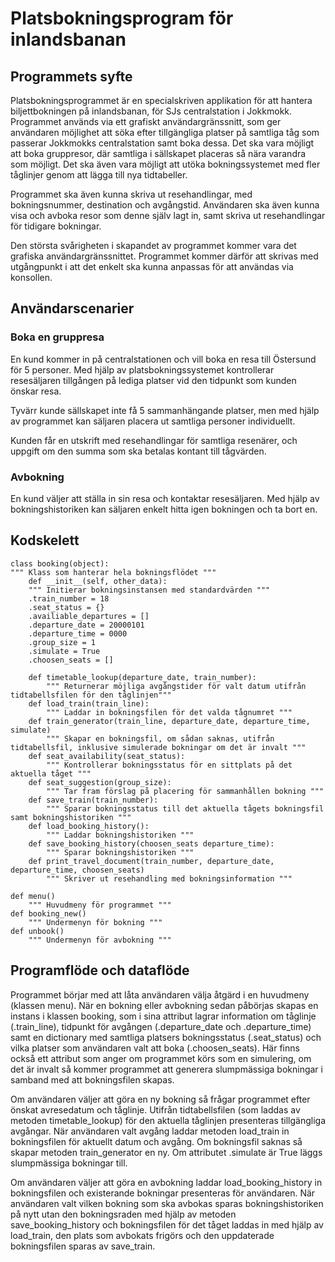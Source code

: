 # Platsbokningsprogram för inlandsbanan

## Programmets syfte

Platsbokningsprogrammet är en specialskriven applikation för att hantera biljettbokningen på inlandsbanan, för SJs centralstation i Jokkmokk. 
Programmet används via ett grafiskt användargränssnitt, som ger användaren möjlighet att söka efter tillgängliga platser på samtliga tåg som passerar Jokkmokks centralstation samt boka dessa. Det ska vara möjligt att boka gruppresor, där samtliga i sällskapet placeras så nära varandra som möjligt. Det ska även vara möjligt att utöka bokningssystemet med fler tåglinjer genom att lägga till nya tidtabeller.

Programmet ska även kunna skriva ut resehandlingar, med bokningsnummer, destination och avgångstid. Användaren ska även kunna visa och avboka resor som denne själv lagt in, samt skriva ut resehandlingar för tidigare bokningar.

Den största svårigheten i skapandet av programmet kommer vara det grafiska användargränssnittet. Programmet kommer därför att skrivas med utgångpunkt i att det enkelt ska kunna anpassas för att användas via konsollen.

## Användarscenarier

### Boka en gruppresa
En kund kommer in på centralstationen och vill boka en resa till Östersund för 5 personer. Med hjälp av platsbokningssystemet kontrollerar resesäljaren tillgången på lediga platser vid den tidpunkt som kunden önskar resa.

Tyvärr kunde sällskapet inte få 5 sammanhängande platser, men med hjälp av programmet kan säljaren placera ut samtliga personer individuellt.

Kunden får en utskrift med resehandlingar för samtliga resenärer, och uppgift om den summa som ska betalas kontant till tågvärden.

### Avbokning
En kund väljer att ställa in sin resa och kontaktar resesäljaren. Med hjälp av bokningshistoriken kan säljaren enkelt hitta igen bokningen och ta bort en.

## Kodskelett


```
class booking(object):
""" Klass som hanterar hela bokningsflödet """
    def __init__(self, other_data):
    """ Initierar bokningsinstansen med standardvärden """
    .train_number = 18
    .seat_status = {}
    .availiable_departures = []
    .departure_date = 20000101
    .departure_time = 0000
    .group_size = 1
    .simulate = True
    .choosen_seats = []
    
    def timetable_lookup(departure_date, train_number):
        """ Returnerar möjliga avgångstider för valt datum utifrån tidtabellsfilen för den tåglinjen"""
    def load_train(train_line):
        """ Laddar in bokningsfilen för det valda tågnumret """        
    def train_generator(train_line, departure_date, departure_time, simulate)
        """ Skapar en bokningsfil, om sådan saknas, utifrån tidtabellsfil, inklusive simulerade bokningar om det är invalt """        
    def seat_availability(seat_status):
        """ Kontrollerar bokningsstatus för en sittplats på det aktuella tåget """
    def seat_suggestion(group_size):
        """ Tar fram förslag på placering för sammanhållen bokning """
    def save_train(train_number):
        """ Sparar bokningsstatus till det aktuella tågets bokningsfil samt bokningshistoriken """
    def load_booking_history():
        """ Laddar bokningshistoriken """
    def save_booking_history(choosen_seats departure_time):
        """ Sparar bokningshistoriken """
    def print_travel_document(train_number, departure_date, departure_time, choosen_seats)
        """ Skriver ut resehandling med bokningsinformation """
    
def menu()
    """ Huvudmeny för programmet """
def booking_new()
    """ Undermenyn för bokning """
def unbook()
    """ Undermenyn för avbokning """

```

## Programflöde och dataflöde

Programmet börjar med att låta användaren välja åtgärd i en huvudmeny (klassen menu). När en bokning eller avbokning sedan påbörjas skapas en instans i klassen booking, som i sina attribut lagrar information om tåglinje (.train_line), tidpunkt för avgången (.departure_date och .departure_time) samt en dictionary med samtliga platsers bokningsstatus (.seat_status) och vilka platser som användaren valt att boka (.choosen_seats). Här finns också ett attribut som anger om programmet körs som en simulering, om det är invalt så kommer programmet att generera slumpmässiga bokningar i samband med att bokningsfilen skapas.

Om användaren väljer att göra en ny bokning så frågar programmet efter önskat avresedatum och tåglinje. Utifrån tidtabellsfilen (som laddas av metoden timetable_lookup) för den aktuella tåglinjen presenteras tillgängliga avgångar. När användaren valt avgång laddar metoden load_train in bokningsfilen för aktuellt datum och avgång. Om bokningsfil saknas så skapar metoden train_generator en ny. Om attributet .simulate är True läggs slumpmässiga bokningar till.

Om användaren väljer att göra en avbokning laddar load_booking_history in bokningsfilen och existerande bokningar presenteras för användaren. När användaren valt vilken bokning som ska avbokas sparas bokningshistoriken på nytt utan den bokningsraden med hjälp av metoden save_booking_history och bokningsfilen för det tåget laddas in med hjälp av load_train, den plats som avbokats frigörs och den uppdaterade bokningsfilen sparas av save_train. 





  

